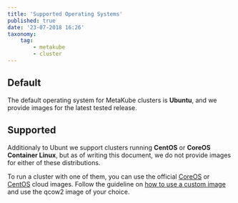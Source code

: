 ```yaml
---
title: 'Supported Operating Systems'
published: true
date: '23-07-2018 16:26'
taxonomy:
    tag:
        - metakube
        - cluster
---
```


## Default

The default operating system for MetaKube clusters is **Ubuntu**, and we provide images for the latest tested release.

## Supported

Additionaly to Ubunt we support clusters running **CentOS** or **CoreOS Container Linux**, but as of writing this document, we do not provide images for either of these distributions.

To run a cluster with one of them, you can use the official [CoreOS](https://coreos.com/os/docs/latest/booting-on-openstack.html) or [CentOS](http://cloud.centos.org/centos/7/images/) cloud images. Follow the guideline on [how to use a custom image](../../03.Tutorials/12.how-to-use-custom-images-for-your-worker-nodes/default.en.md) and use the qcow2 image of your choice.
